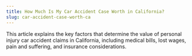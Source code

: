 ```yaml
---
title: How Much Is My Car Accident Case Worth in California?
slug: car-accident-case-worth-ca
---
```


This article explains the key factors that determine the value of personal injury car accident claims in California, including medical bills, lost wages, pain and suffering, and insurance considerations.